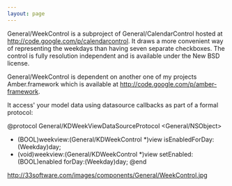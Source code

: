 ```yaml
---
layout: page
---
```


General/WeekControl is a subproject of General/CalendarControl hosted at http://code.google.com/p/calendarcontrol. It draws a more convenient way of representing the weekdays than having seven separate checkboxes. The control is fully resolution independent and is available under the New BSD license.

General/WeekControl is dependent on another one of my projects Amber.framework which is available at http://code.google.com/p/amber-framework.

It access' your model data using datasource callbacks as part of a formal protocol:

    
@protocol General/KDWeekViewDataSourceProtocol <General/NSObject>
- (BOOL)weekview:(General/KDWeekControl *)view isEnabledForDay:(Weekday)day;
- (void)weekview:(General/KDWeekControl *)view setEnabled:(BOOL)enabled forDay:(Weekday)day;
@end


http://33software.com/images/components/General/WeekControl.jpg